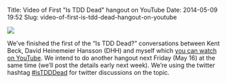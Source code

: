 Title: Video of First "Is TDD Dead" hangout on YouTube
Date: 2014-05-09 19:52
Slug: video-of-first-is-tdd-dead-hangout-on-youtube

<div class="img floating">

[![](http://martinfowler.com/snips/isTDDDead-hangout1.png)](https://www.youtube.com/watch?v=z9quxZsLcfo)

</div>

We’ve finished the first of the “Is TDD Dead?” conversations between
Kent Beck, David Heinemeier Hansson (DHH) and myself which [you can
watch on YouTube](https://www.youtube.com/watch?v=z9quxZsLcfo). We
intend to do another hangout next Friday (May 16) at the same time
(we’ll post the details early next week). We’re using the twitter
hashtag
[\#isTDDDead](https://twitter.com/search?q=%23isTddDead&src=hash) for
twitter discussions on the topic.

</p>

